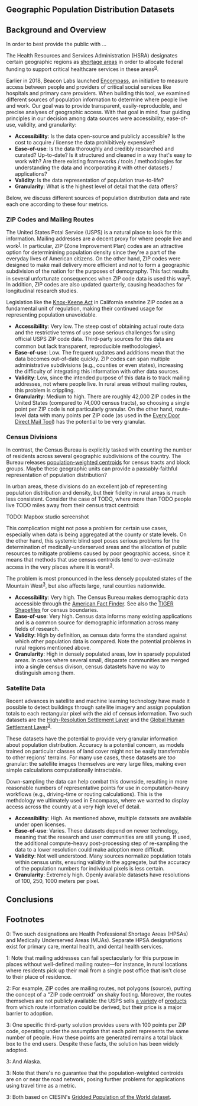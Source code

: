 ## Geographic Population Distribution Datasets

## Background and Overview

In order to best provide the public with ...

The Health Resources and Services Administration (HSRA) designates certain geographic regions as [shortage areas](https://datawarehouse.hrsa.gov/topics/shortageAreas.aspx) in order to allocate federal funding to support critical healthcare services in these areas<sup>[0](#footnote-hpsas)</sup>.

Earlier in 2018, Beacon Labs launched [Encompass](https://encompass.thebeaconlabs.org/), an initiative to measure access between people and providers of critical social services like hospitals and primary care providers. When building this tool, we examined different sources of population information to determine where people live and work. Our goal was to provide transparent, easily-reproducible, and precise analyses of geographic access. With that goal in mind, four guiding principles in our decision among data sources were accessibility, ease-of-use, validity, and granularity:

* **Accessibility**: Is the data open-source and publicly accessible? Is the cost to acquire / license the data prohibitively expensive?
* **Ease-of-use**: Is the data thoroughly and credibly researched and curated? Up-to-date? Is it structured and cleaned in a way that's easy to work with? Are there existing frameworks / tools / methodologies for understanding the data and incorporating it with other datasets / applications?
* **Validity**: Is the data representation of population true-to-life?
* **Granularity**: What is the highest level of detail that the data offers?

Below, we discuss different sources of population distribution data and rate each one according to these four metrics.

### ZIP Codes and Mailing Routes

The United States Potal Service (USPS) is a natural place to look for this information. Mailing addresses are a decent proxy for where people live and work<sup>[1](#footnote-mailing-addresses)</sup>. In particular, ZIP (Zone Improvement Plan) codes are an attractive option for determinining population density since they're a part of the everyday lives of American citizens. On the other hand, ZIP codes were designed to make mail delivery more efficient and *not* to form a geographic subdivision of the nation for the purposes of demography. This fact results in several unfortunate consequences when ZIP code data is used this way<sup>[2](#footnote-zip-code-annoyances)</sup>. In addition, ZIP codes are also updated quarterly, causing headaches for longitudinal research studies.

Legislation like the [Knox-Keene Act](https://www.dmhc.ca.gov/aboutthedmhc/lawsregulations.aspx#knoxkeene) in California enshrine ZIP codes as a fundamental unit of regulation, making their continued usage for representing population unavoidable.

* **Accessibility**: Very low. The steep cost of obtaining actual route data and the restrictive terms of use pose serious challenges for using official USPS ZIP code data. Third-party sources for this data are common but lack transparent, reproducible methodologies<sup>[1](#footnote-third-party-vendors)</sup>.
* **Ease-of-use**: Low. The frequent updates and additions mean that the data becomes out-of-date quickly. ZIP codes can span multiple administrative subdivisions (e.g., counties or even states), increasing the difficulty of integrating this information with other data sources.
* **Validity**: Low, since the intended purpose of this data is to track mailing addresses, not where people live. In rural areas without mailing routes, this problem is crippling.
* **Granularity**: Medium to high. There are roughly 42,000 ZIP codes in the United States (compared to 74,000 census tracts), so choosing a single point per ZIP code is not particularly granular. On the other hand, route-level data with many points per ZIP code (as used in the [Every Door Direct Mail Tool](https://eddm.usps.com/eddm/customer/routeSearch.action)) has the potential to be very granular.

### Census Divisions

In contrast, the Census Bureau is explicitly tasked with counting the number of residents across several geographic subdivisions of the country. The Bureau releases [population-weighted centroids](https://www.census.gov/geo/reference/centersofpop.html) for census tracts and block groups. Maybe these geographic units can provide a passably-faithful representation of population distribution?

In urban areas, these divisions do an excellent job of representing population distribution and density, but their fidelity in rural areas is much less consistent. Consider the case of TODO, where more than TODO people live TODO miles away from their census tract centroid:

TODO: Mapbox studio screenshot

This complication might not pose a problem for certain use cases, especially when data is being aggregated at the county or state levels. On the other hand, this systemic blind spot poses serious problems for the determination of medically-underserved areas and the allocation of public resources to mitigate problems caused by poor geographic access, since it means that methods that use census centroids tend to over-estimate access in the very places where it is worst<sup>[3](#footnote-centroids-near-roads)</sup>.

The problem is most pronounced in the less densely populated states of the Mountain West<sup>[3](#footnote-alaska)</sup>, but also affects large, rural counties nationwide.

* **Accessibility**: Very high. The Census Bureau makes demographic data accessible through the [American Fact Finder](https://factfinder.census.gov/faces/nav/jsf/pages/index.xhtml). See also the [TIGER Shapefiles](https://www.census.gov/geo/maps-data/data/tiger-line.html) for census boundaries.
* **Ease-of-use**: Very high. Census data informs many existing applications and is a common source for demographic information across many fields of research.
* **Validity**: High by definition, as census data forms the standard against which other population data is compared. Note the potential problems in rural regions mentioned above.
* **Granularity**: High in densely populated areas, low in sparsely populated areas. In cases where several small, disparate communities are merged into a single census divison, census datastets have no way to distinguish among them.

### Satellite Data

Recent advances in satellite and machine learning technology have made it possible to detect buildings through satellite imagery and assign population totals to each rectangular pixel with the aid of census information. Two such datasets are the [High-Resolution Settlement Layer](http://ciesin.columbia.edu/data/hrsl/) and the [Global Human Settlement Layer](http://ghsl.jrc.ec.europa.eu/ghs_pop.php)<sup>[3](#footnote-gridded-population-of-the-world)</sup>.

These datasets have the potential to provide very granular information about population distribution. Accuracy is a potential concern, as models trained on particular classes of land cover might not be easily transferrable to other regions' terrains. For many use cases, these datasets are *too* granular: the satellite images themselves are very large files, making even simple calculations computationally intractable.

Down-sampling the data can help combat this downside, resulting in more reasonable numbers of representative points for use in computation-heavy workflows (e.g., driving-time or routing calculations). This is the methdology we ultimately used in Encompass, where we wanted to display access across the country at a very high level of detail.

* **Accessibility**: High. As mentioned above, multiple datasets are available under open licenses.
* **Ease-of-use**: Varies. These datasets depend on newer technology, meaning that the research and user communities are still young. If used, the additional compute-heavy post-processing step of re-sampling the data to a lower resolution could make adoption more difficult.
* **Validity**: Not well understood. Many sources normalize population totals within census units, ensuring validity in the aggregate, but the accuracy of the population numbers for individual pixels is less certain.
* **Granularity**: Extremely high. Openly available datasets have resolutions of 100, 250, 1000 meters per pixel.

## Conclusions



## Footnotes

<a name="footnote-hpsas">0</a>: Two such designations are Health Professional Shortage Areas (HPSAs) and Medically Underserved Areas (MUAs). Separate HPSA designations exist for primary care, mental health, and dental health services.

<a name="footnote-mailing-addresses">1</a>: Note that mailing addresses can fail spectacularly for this purpose in places without well-defined mailing routes—for instance, in rural locations where residents pick up their mail from a single post office that isn't close to their place of residence.

<a name="footnote-zip-code-annoyances">2</a>: For example, ZIP codes are mailing routes, not polygons (source), putting the concept of a "ZIP code centroid" on shaky footing. Moreover, the routes themselves are not publicly available: the USPS sells [a variety](https://postalpro.usps.com/address-quality/delivery-statistics-product) of [products](https://postalpro.usps.com/address-quality/carrier-route-product) from which route information could be derived, but their price is a major barrier to adoption.

<a name="#footnote-third-party-vendors">3</a>: One specific third-party solution provides users with 100 points per ZIP code, operating under the assumption that each point represents the same number of people. How these points are generated remains a total black box to the end users. Despite these facts, the solution has been widely adopted.

<a name="footnote-alaska">3</a>: And Alaska.

<a name="footnote-centroids-near-roads">3</a>: Note that there's no guarantee that the population-weighted centroids are on or near the road network, posing further problems for applications using travel time as a metric.

<a name="footnote-gridded-population-of-the-world">3</a>: Both based on CIESIN's [Gridded Population of the World dataset](http://sedac.ciesin.columbia.edu/data/collection/gpw-v4).


